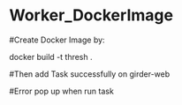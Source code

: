 # Worker_DockerImage

#Create Docker Image by:

docker build -t thresh .

#Then add Task successfully on girder-web 

#Error pop up when run task

